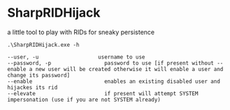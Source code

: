 # SharpRIDHijack
a little tool to play with RIDs for sneaky persistence

```
.\SharpRIDHijack.exe -h

--user, -u                   username to use
--password, -p                 password to use [if present without --enable a new user will be created otherwise it will enable a user and change its password]
--enable                       enables an existing disabled user and hijackes its rid
--elevate                      if present will attempt SYSTEM impersonation (use if you are not SYSTEM already)
```
